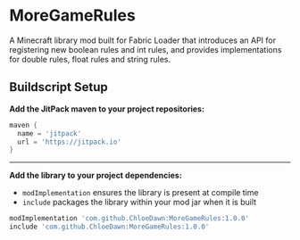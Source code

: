 # MoreGameRules

A Minecraft library mod built for Fabric Loader that introduces an API for registering
new boolean rules and int rules, and provides implementations for double rules, float rules
and string rules.

## Buildscript Setup
**Add the JitPack maven to your project repositories:**
```groovy
maven {
  name = 'jitpack'
  url = 'https://jitpack.io'
}
```
---
**Add the library to your project dependencies:**
- `modImplementation` ensures the library is present at compile time
- `include` packages the library within your mod jar when it is built
```groovy
modImplementation 'com.github.ChloeDawn:MoreGameRules:1.0.0'
include 'com.github.ChloeDawn:MoreGameRules:1.0.0'
```
